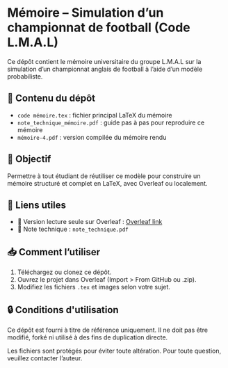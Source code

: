 # Mémoire – Simulation d’un championnat de football (Code L.M.A.L)

Ce dépôt contient le mémoire universitaire du groupe L.M.A.L sur la simulation d’un championnat anglais de football à l’aide d’un modèle probabiliste.

## 📂 Contenu du dépôt

- `code mémoire.tex` : fichier principal LaTeX du mémoire
- `note_technique_mémoire.pdf` : guide pas à pas pour reproduire ce mémoire
- `mémoire-4.pdf` : version compilée du mémoire rendu

## 📘 Objectif

Permettre à tout étudiant de réutiliser ce modèle pour construire un mémoire structuré et complet en LaTeX, avec Overleaf ou localement.

## 🔗 Liens utiles

- 📄 Version lecture seule sur Overleaf : [Overleaf link](https://www.overleaf.com/read/wptfdjdspsnd)
- 🧠 Note technique : `note_technique.pdf`

## 📥 Comment l’utiliser

1. Téléchargez ou clonez ce dépôt.
2. Ouvrez le projet dans Overleaf (Import > From GitHub ou .zip).
3. Modifiez les fichiers `.tex` et images selon votre sujet.

## 🔒 Conditions d'utilisation

Ce dépôt est fourni à titre de référence uniquement. Il ne doit pas être modifié, forké ni utilisé à des fins de duplication directe.

Les fichiers sont protégés pour éviter toute altération. Pour toute question, veuillez contacter l’auteur.

